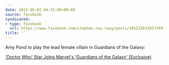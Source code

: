 ```yaml
---
date: 2013-06-01 04:33:00+00:00
source: facebook
syndicated:
- type: facebook
  url: https://www.facebook.com/stephen.roy.tang/posts/10152263103378912
title: ''
---
```


Amy Pond to play the lead female villain in Guardians of the Galaxy: 

['Doctor Who' Star Joins Marvel's 'Guardians of the Galaxy' (Exclusive)](http://www.hollywoodreporter.com/heat-vision/doctor-who-star-joins-marvels-561293)